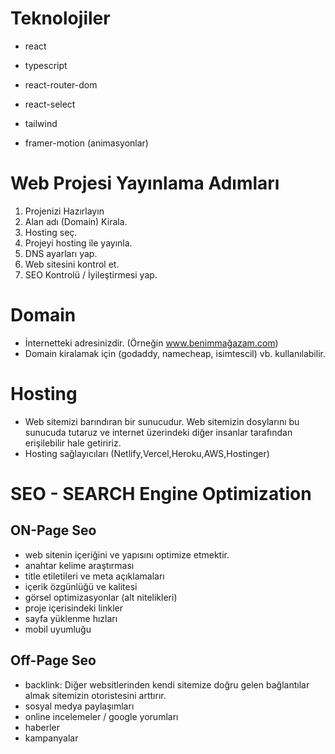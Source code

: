 # Teknolojiler

- react
- typescript

- react-router-dom
- react-select
- tailwind
- framer-motion (animasyonlar)

# Web Projesi Yayınlama Adımları

1. Projenizi Hazırlayın
2. Alan adı (Domain) Kirala.
3. Hosting seç.
4. Projeyi hosting ile yayınla.
5. DNS ayarları yap.
6. Web sitesini kontrol et.
7. SEO Kontrolü / İyileştirmesi yap.

# Domain

- İnternetteki adresinizdir. (Örneğin www.benimmağazam.com)
- Domain kiralamak için (godaddy, namecheap, isimtescil) vb. kullanılabilir.

# Hosting

- Web sitemizi barındıran bir sunucudur. Web sitemizin dosylarını bu sunucuda tutaruz ve internet üzerindeki diğer insanlar tarafından erişilebilir hale getiririz.
- Hosting sağlayıcıları (Netlify,Vercel,Heroku,AWS,Hostinger)

# SEO - SEARCH Engine Optimization

## ON-Page Seo

- web sitenin içeriğini ve yapısını optimize etmektir.
- anahtar kelime araştırması
- title etiletileri ve meta açıklamaları
- içerik özgünlüğü ve kalitesi
- görsel optimizasyonlar (alt nitelikleri)
- proje içerisindeki linkler
- sayfa yüklenme hızları
- mobil uyumluğu

## Off-Page Seo

- backlink: Diğer websitlerinden kendi sitemize doğru gelen bağlantılar almak sitemizin otoristesini arttırır.
- sosyal medya paylaşımları
- online incelemeler / google yorumları
- haberler
- kampanyalar
